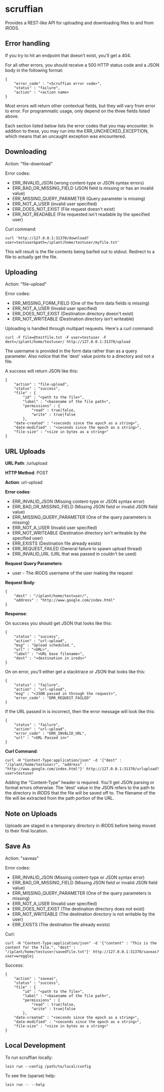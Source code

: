 # scruffian

Provides a REST-like API for uploading and downloading files to and from iRODS.

## Error handling

If you try to hit an endpoint that doesn't exist, you'll get a 404.

For all other errors, you should receive a 500 HTTP status code and a JSON body in the following format:

    {
        "error_code" : "<Scruffian error code>",
        "status" : "failure",
        "action" : "<action name>
    }

Most errors will return other contextual fields, but they will vary from error to error. For programmatic usage, only depend on the three fields listed above.

Each section listed below lists the error codes that you may encounter. In addition to these, you may run into the ERR_UNCHECKED_EXCEPTION, which means that an uncaught exception was encountered.

## Downloading
Action: "file-download"

Error codes:

+ ERR_INVALID_JSON (wrong content-type or JSON syntax errors)
+ ERR_BAD_OR_MISSING_FIELD (JSON field is missing or has an invalid value)
+ ERR_MISSING_QUERY_PARAMETER (Query parameter is missing)
+ ERR_NOT_A_USER (invalid user specified)
+ ERR_DOES_NOT_EXIST (File request doesn't exist)
+ ERR_NOT_READABLE (File requested isn't readable by the specified user)

Curl command:

    curl 'http://127.0.0.1:31370/download?user=testuser&path=/iplant/home/testuser/myfile.txt'

This will result is the file contents being barfed out to stdout. Redirect to a file to actually get the file.

## Uploading
Action: "file-upload"

Error codes:

+ ERR_MISSING_FORM_FIELD (One of the form data fields is missing)
+ ERR_NOT_A_USER (Invalid user specified)
+ ERR_DOES_NOT_EXIST (Destination directory doesn't exist)
+ ERR_NOT_WRITEABLE (Destination directory isn't writeable)

Uploading is handled through multipart requests. Here's a curl command:

    curl -F file=@testfile.txt -F user=testuser -F dest=/iplant/home/testuser/ http://127.0.0.1:31370/upload

The username is provided in the form data rather than as a query parameter.
Also notice that the 'dest' value points to a directory and not a file.

A success will return JSON like this:

    {
        "action" : "file-upload",
        "status" : "success",
        "file" : {
            "id" : "<path to the file>",
            "label" : "<basename of the file path>",
            "permissions" : {
                "read" : true|false,
                "write" : true|false
            },
        "date-created" : "<seconds since the epoch as a string>",
        "date-modified" : "<seconds since the epoch as a string>",
        "file-size" : "<size in bytes as a string>"
    }

## URL Uploads
__URL Path__: /urlupload

__HTTP Method__: POST

__Action__: url-upload

__Error codes__:

+ ERR_INVALID_JSON (Missing content-type or JSON syntax error)
+ ERR_BAD_OR_MISSING_FIELD (Missing JSON field or invalid JSON field value)
+ ERR_MISSING_QUERY_PARAMETER (One of the query parameters is missing)
+ ERR_NOT_A_USER (Invalid user specified)
+ ERR_NOT_WRITEABLE (Destination directory isn't writeable by the specified user)
+ ERR_EXISTS (Destination file already exists)
+ ERR_REQUEST_FAILED (General failure to spawn upload thread)
+ ERR_INVALID_URL (URL that was passed in couldn't be used)

__Request Query Parameters__:

* user - The iRODS username of the user making the request


__Request Body__:

    {
        "dest" : "/iplant/home/testuser/",
        "address" : "http://www.google.com/index.html"
    }

__Response__:

On success you should get JSON that looks like this:

    {
        "status" : "success",
        "action" : "url-upload",
        "msg" : "Upload scheduled.",
        "url" : "<URL>",
        "label" : "<URL base filename>",
        "dest" : "<destination in irods>"
    }

On on error, you'll either get a stacktrace or JSON that looks like this:

    {
        "status" : "failure",
        "action" : "url-upload",
        "msg" : "<JSON passed in through the request>",
        "error_code" : "ERR_REQUEST_FAILED"
    }

If the URL passed in is incorrect, then the error message will look like this:

    {
        "status" : "failure",
        "action" : "url-upload",
        "error_code" : "ERR_INVALID_URL",
        "url" : "<URL Passed in>"
    }

__Curl Command__:

    curl -H "Content-Type:application/json" -d '{"dest" : "/iplant/home/testuser/", "address" : "http://www.google.com/index.html"}' http://127.0.0.1:31370/urlupload?user=testuser

Adding the "Content-Type" header is required. You'll get JSON parsing or format errors otherwise.
The 'dest' value in the JSON refers to the path to the directory in iRODS that the file will be saved off to. The filename of the file will be extracted from the path portion of the URL.


## Note on Uploads

Uploads are staged in a temporary directory in iRODS before being moved to their final location.

## Save As
Action: "saveas"

Error codes:

+ ERR_INVALID_JSON (Missing content-type or JSON syntax error)
+ ERR_BAD_OR_MISSING_FIELD (Missing JSON field or invalid JSON field value)
+ ERR_MISSING_QUERY_PARAMETER (One of the query parameters is missing)
+ ERR_NOT_A_USER (Invalid user specified)
+ ERR_DOES_NOT_EXIST (The destination directory does not exist)
+ ERR_NOT_WRITEABLE (The destination directory is not writable by the user)
+ ERR_EXISTS (The destination file already exists)


Curl:

    curl -H "Content-Type:application/json" -d '{"content" : "This is the content for the file.", "dest" : "/iplant/home/testuser/savedfile.txt"}' http://127.0.0.1:31370/saveas?user=wregglej

Success:

    {
        "action" : "saveas",
        "status" : "success",
        "file" : {
            "id" : "<path to the file>",
            "label" : "<basename of the file path>",
            "permissions" : {
                "read" : true|false,
                "write" : true|false
            },
        "date-created" : "<seconds since the epoch as a string>",
        "date-modified" : "<seconds since the epoch as a string>",
        "file-size" : "<size in bytes as a string>"
    }

## Local Development

To run scruffian locally:

    lein run --config /path/to/local/config

To see the (sparse) help:

    lein run -- --help

